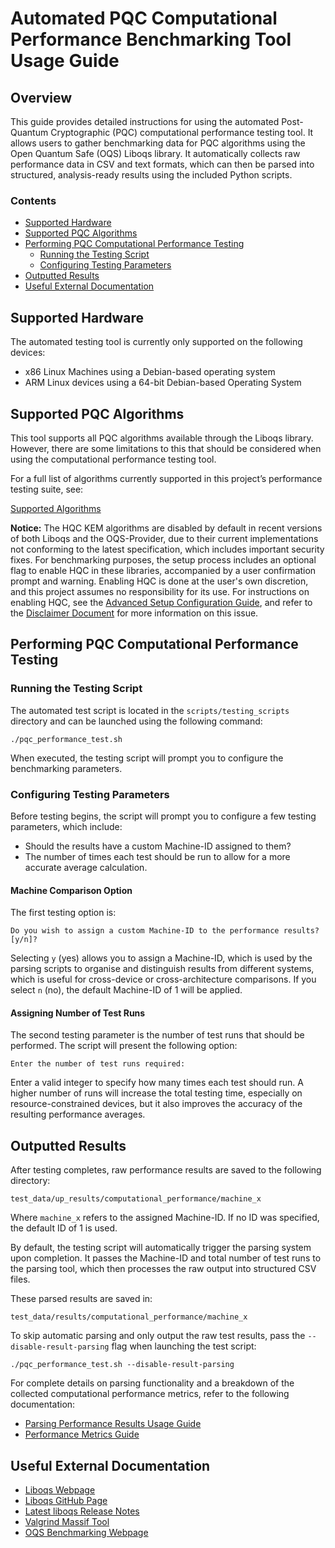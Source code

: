 # Automated PQC Computational Performance Benchmarking Tool Usage Guide <!-- omit from toc -->

## Overview <!-- omit from toc -->
This guide provides detailed instructions for using the automated Post-Quantum Cryptographic (PQC) computational performance testing tool. It allows users to gather benchmarking data for PQC algorithms using the Open Quantum Safe (OQS) Liboqs library. It automatically collects raw performance data in CSV and text formats, which can then be parsed into structured, analysis-ready results using the included Python scripts.

### Contents <!-- omit from toc -->
- [Supported Hardware](#supported-hardware)
- [Supported PQC Algorithms](#supported-pqc-algorithms)
- [Performing PQC Computational Performance Testing](#performing-pqc-computational-performance-testing)
  - [Running the Testing Script](#running-the-testing-script)
  - [Configuring Testing Parameters](#configuring-testing-parameters)
- [Outputted Results](#outputted-results)
- [Useful External Documentation](#useful-external-documentation)

## Supported Hardware
The automated testing tool is currently only supported on the following devices:

- x86 Linux Machines using a Debian-based operating system
- ARM Linux devices using a 64-bit Debian-based Operating System

## Supported PQC Algorithms
This tool supports all PQC algorithms available through the Liboqs library. However, there are some limitations to this that should be considered when using the computational performance testing tool. 

For a full list of algorithms currently supported in this project’s performance testing suite, see:

[Supported Algorithms](../supported_algorithms.md)

**Notice:** The HQC KEM algorithms are disabled by default in recent versions of both Liboqs and the OQS-Provider, due to their current implementations not conforming to the latest specification, which includes important security fixes. For benchmarking purposes, the setup process includes an optional flag to enable HQC in these libraries, accompanied by a user confirmation prompt and warning. Enabling HQC is done at the user's own discretion, and this project assumes no responsibility for its use. For instructions on enabling HQC, see the [Advanced Setup Configuration Guide](../advanced_setup_configuration.md), and refer to the [Disclaimer Document](../../DISCLAIMER.md) for more information on this issue.

## Performing PQC Computational Performance Testing

### Running the Testing Script
The automated test script is located in the `scripts/testing_scripts` directory and can be launched using the following command:

```
./pqc_performance_test.sh
```

When executed, the testing script will prompt you to configure the benchmarking parameters.

### Configuring Testing Parameters
Before testing begins, the script will prompt you to configure a few testing parameters, which include:

- Should the results have a custom Machine-ID assigned to them?
- The number of times each test should be run to allow for a more accurate average calculation.

#### Machine Comparison Option <!-- omit from toc -->
The first testing option is:

```
Do you wish to assign a custom Machine-ID to the performance results? [y/n]?
```

Selecting `y` (yes) allows you to assign a Machine-ID, which is used by the parsing scripts to organise and distinguish results from different systems, which is useful for cross-device or cross-architecture comparisons. If you select `n` (no), the default Machine-ID of 1 will be applied.

#### Assigning Number of Test Runs <!-- omit from toc -->
The second testing parameter is the number of test runs that should be performed. The script will present the following option:

```
Enter the number of test runs required:
```

Enter a valid integer to specify how many times each test should run. A higher number of runs will increase the total testing time, especially on resource-constrained devices, but it also improves the accuracy of the resulting performance averages.

## Outputted Results
After testing completes, raw performance results are saved to the following directory:

`test_data/up_results/computational_performance/machine_x`

Where `machine_x` refers to the assigned Machine-ID. If no ID was specified, the default ID of 1 is used.

By default, the testing script will automatically trigger the parsing system upon completion. It passes the Machine-ID and total number of test runs to the parsing tool, which then processes the raw output into structured CSV files.

These parsed results are saved in:

`test_data/results/computational_performance/machine_x`

To skip automatic parsing and only output the raw test results, pass the `--disable-result-parsing` flag when launching the test script:

```
./pqc_performance_test.sh --disable-result-parsing
```

For complete details on parsing functionality and a breakdown of the collected computational performance metrics, refer to the following documentation:

- [Parsing Performance Results Usage Guide](../performance_results/parsing_scripts_usage_guide.md)
- [Performance Metrics Guide](../performance_results/performance_metrics_guide.md)

## Useful External Documentation
- [Liboqs Webpage](https://openquantumsafe.org/liboqs/)
- [Liboqs GitHub Page](https://github.com/open-quantum-safe/liboqs)
- [Latest liboqs Release Notes](https://github.com/open-quantum-safe/liboqs/blob/main/RELEASE.md)
- [Valgrind Massif Tool](http://valgrind.org/docs/manual/ms-manual.html)
- [OQS Benchmarking Webpage](https://openquantumsafe.org/benchmarking/)